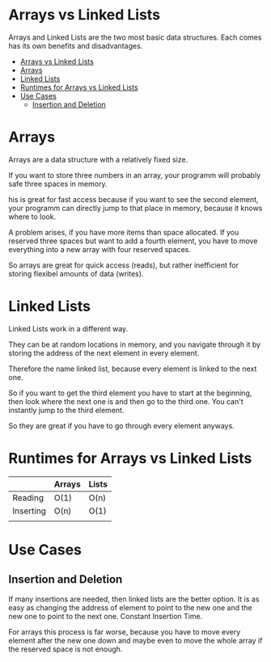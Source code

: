 # Arrays vs Linked Lists

Arrays and Linked Lists are the two most basic data structures. Each comes has its own benefits and disadvantages.

- [Arrays vs Linked Lists](#arrays-vs-linked-lists)
- [Arrays](#arrays)
- [Linked Lists](#linked-lists)
- [Runtimes for Arrays vs Linked Lists](#runtimes-for-arrays-vs-linked-lists)
- [Use Cases](#use-cases)
  - [Insertion and Deletion](#insertion-and-deletion)

# Arrays

Arrays are a data structure with a relatively fixed size.

If you want to store three numbers in an array, your programm will probably safe three spaces in memory.

his is great for fast access because if you want to see the second element, your programm can directly jump to that place in memory, because it knows where to look.

A problem arises, if you have more items than space allocated. If you reserved three spaces but want to add a fourth element, you have to move everything into a new array with four reserved spaces.

So arrays are great for quick access (reads), but rather inefficient for storing flexibel amounts of data (writes).

# Linked Lists

Linked Lists work in a different way.

They can be at random locations in memory, and you navigate through it by storing the address of the next element in every element.

Therefore the name linked list, because every element is linked to the next one.

So if you want to get the third element you have to start at the beginning, then look where the next one is and then go to the third one. You can't instantly jump to the third element.

So they are great if you have to go through every element anyways.

# Runtimes for Arrays vs Linked Lists

|           | Arrays | Lists |
| --------- | ------ | ----- |
| Reading   | O(1)   | O(n)  |
| Inserting | O(n)   | O(1)  |
|           |        |       |

# Use Cases

## Insertion and Deletion

If many insertions are needed, then linked lists are the better option. It is as easy as changing the address of element to point to the new one and the new one to point to the next one. Constant Insertion Time.

For arrays this process is far worse, because you have to move every element after the new one down and maybe even to move the whole array if the reserved space is not enough.
